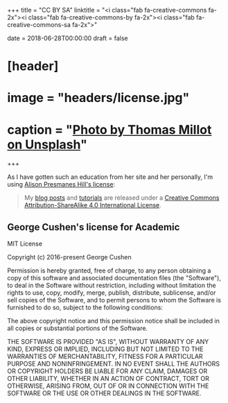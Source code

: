 +++
title = "CC BY SA"
linktitle = "<i class=\"fab fa-creative-commons fa-2x\"></i><i class=\"fab fa-creative-commons-by fa-2x\"></i><i class=\"fab fa-creative-commons-sa fa-2x\"></i>"

date = 2018-06-28T00:00:00
draft = false

# [header]
# image = "headers/license.jpg"
# caption = "[Photo by Thomas Millot on Unsplash](https://unsplash.com/photos/Eoy7sAM4s2Q)"
+++


As I have gotten such an education from her site and her personally, I'm using [Alison Presmanes Hill's license](https://alison.rbind.io/license/):

>My [blog posts](/post/) and [tutorials](/tutorial/) are released under a [Creative Commons Attribution-ShareAlike 4.0 International License](http://creativecommons.org/licenses/by-sa/4.0/).

><center>
<i class="fab fa-creative-commons fa-2x"></i><i class="fab fa-creative-commons-by fa-2x"></i><i class="fab fa-creative-commons-sa fa-2x"></i>
</center>


## George Cushen's license for Academic

MIT License

Copyright (c) 2016-present George Cushen

Permission is hereby granted, free of charge, to any person obtaining a copy
of this software and associated documentation files (the "Software"), to deal
in the Software without restriction, including without limitation the rights
to use, copy, modify, merge, publish, distribute, sublicense, and/or sell
copies of the Software, and to permit persons to whom the Software is
furnished to do so, subject to the following conditions:

The above copyright notice and this permission notice shall be included in all
copies or substantial portions of the Software.

THE SOFTWARE IS PROVIDED "AS IS", WITHOUT WARRANTY OF ANY KIND, EXPRESS OR
IMPLIED, INCLUDING BUT NOT LIMITED TO THE WARRANTIES OF MERCHANTABILITY,
FITNESS FOR A PARTICULAR PURPOSE AND NONINFRINGEMENT. IN NO EVENT SHALL THE
AUTHORS OR COPYRIGHT HOLDERS BE LIABLE FOR ANY CLAIM, DAMAGES OR OTHER
LIABILITY, WHETHER IN AN ACTION OF CONTRACT, TORT OR OTHERWISE, ARISING FROM,
OUT OF OR IN CONNECTION WITH THE SOFTWARE OR THE USE OR OTHER DEALINGS IN THE
SOFTWARE.
